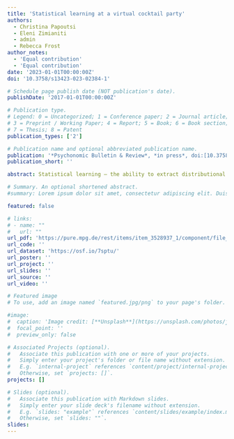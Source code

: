 ```yaml
---
title: 'Statistical learning at a virtual cocktail party'
authors:
  - Christina Papoutsi
  - Eleni Zimianiti
  - admin
  - Rebecca Frost
author_notes:
  - 'Equal contribution'
  - 'Equal contribution'
date: '2023-01-01T00:00:00Z'
doi: '10.3758/s13423-023-02384-1'

# Schedule page publish date (NOT publication's date).
publishDate: '2017-01-01T00:00:00Z'

# Publication type.
# Legend: 0 = Uncategorized; 1 = Conference paper; 2 = Journal article;
# 3 = Preprint / Working Paper; 4 = Report; 5 = Book; 6 = Book section;
# 7 = Thesis; 8 = Patent
publication_types: ['2']

# Publication name and optional abbreviated publication name.
publication: '*Psychonomic Bulletin & Review*, *in press*, doi:[10.3758/s13423-023-02384-1](https://doi.org/10.3758/s13423-023-02384-1)'
publication_short: ''

abstract: Statistical learning – the ability to extract distributional regularities from input – is suggested to be key to language acquisition. Yet, evidence for the human capacity for statistical learning comes mainly from studies conducted in carefully controlled settings without auditory distraction. While such conditions permit careful examination of learning, they do not reflect the naturalistic language learning experience, which is replete with auditory distraction – including competing talkers. Here, we examine how statistical language learning proceeds in a virtual cocktail party environment, where the to-be-learned input is presented alongside a competing speech stream with its own distributional regularities. During exposure, participants in the Dual Talker group concurrently heard two novel languages, one produced by a female talker and one by a male talker, with each talker virtually positioned at opposite sides of the listener (left/right) using binaural acoustic manipulations. Selective attention was manipulated by instructing participants to attend to only one of the two talkers. At test, participants were asked to distinguish words from part-words for both the attended and the unattended languages. Results indicated that participants’ accuracy was significantly higher for trials from the attended vs. unattended language. Further, the performance of this Dual Talker group was no different compared to a control group who heard only one language from a single talker (Single Talker group). We thus conclude that statistical learning is modulated by selective attention, being relatively robust against the additional cognitive load provided by competing speech, emphasizing its efficiency in naturalistic language learning situations.

# Summary. An optional shortened abstract.
#summary: Lorem ipsum dolor sit amet, consectetur adipiscing elit. Duis posuere tellus ac convallis placerat. Proin tincidunt magna sed ex sollicitudin condimentum.

featured: false

# links:
# - name: ""
#   url: ""
url_pdf: 'https://pure.mpg.de/rest/items/item_3528937_1/component/file_3528938/content'
url_code: ''
url_dataset: 'https://osf.io/7sptu/'
url_poster: ''
url_project: ''
url_slides: ''
url_source: ''
url_video: ''

# Featured image
# To use, add an image named `featured.jpg/png` to your page's folder.

#image:
#  caption: 'Image credit: [**Unsplash**](https://unsplash.com/photos/jdD8gXaTZsc)'
#  focal_point: ''
#  preview_only: false

# Associated Projects (optional).
#   Associate this publication with one or more of your projects.
#   Simply enter your project's folder or file name without extension.
#   E.g. `internal-project` references `content/project/internal-project/index.md`.
#   Otherwise, set `projects: []`.
projects: []

# Slides (optional).
#   Associate this publication with Markdown slides.
#   Simply enter your slide deck's filename without extension.
#   E.g. `slides: "example"` references `content/slides/example/index.md`.
#   Otherwise, set `slides: ""`.
slides:
---
```


<!-- THIS MARKDOWN BIT IS CURRENTLY COMMENTED OUT









{{% callout note %}}
Click the _Cite_ button above to demo the feature to enable visitors to import publication metadata into their reference management software.
{{% /callout %}}

Supplementary notes can be added here, including [code and math](https://wowchemy.com/docs/content/writing-markdown-latex/).
-->
